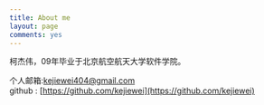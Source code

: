 ```yaml
---
title: About me
layout: page
comments: yes
---
```

  
柯杰伟，09年毕业于北京航空航天大学软件学院。


个人邮箱:kejiewei404@gmail.com      
github : [https://github.com/kejiewei](https://github.com/kejiewei)      
